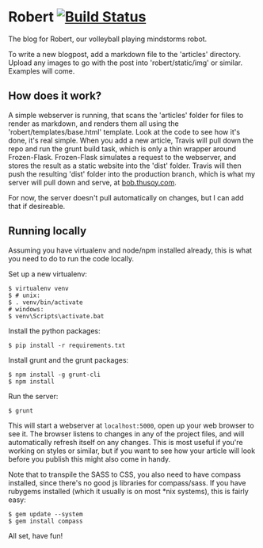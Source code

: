 Robert [![Build Status](https://travis-ci.org/thusoy/robertblag.png?branch=master)](https://travis-ci.org/thusoy/robertblag)
======

The blog for Robert, our volleyball playing mindstorms robot.

To write a new blogpost, add a markdown file to the 'articles' directory. Upload any images
to go with the post into 'robert/static/img' or similar. Examples will come.

How does it work?
-----------------

A simple webserver is running, that scans the 'articles' folder for files to render as markdown,
and renders them all using the 'robert/templates/base.html' template. Look at the code to see how
it's done, it's real simple. When you add a new article, Travis will pull down the repo and run the
grunt build task, which is only a thin wrapper around Frozen-Flask. Frozen-Flask simulates a request
to the webserver, and stores the result as a static website into the 'dist' folder. Travis will
then push the resulting 'dist' folder into the production branch, which is what my server
will pull down and serve, at [bob.thusoy.com](http://bob.thusoy.com).

For now, the server doesn't pull automatically on changes, but I can add that if desireable.

Running locally
---------------

Assuming you have virtualenv and node/npm installed already, this is what you need to do to run the code locally.

Set up a new virtualenv:

    $ virtualenv venv
    $ # unix:
    $ . venv/bin/activate
    # windows:
    $ venv\Scripts\activate.bat

Install the python packages:

    $ pip install -r requirements.txt

Install grunt and the grunt packages:

    $ npm install -g grunt-cli
    $ npm install

Run the server:

    $ grunt

This will start a webserver at `localhost:5000`, open up your web browser to see it. The browser listens to changes in
any of the project files, and will automatically refresh itself on any changes. This is most useful if you're working
on styles or similar, but if you want to see how your article will look before you publish this might also come in 
handy.

Note that to transpile the SASS to CSS, you also need to have compass installed, since there's no good js libraries for
compass/sass. If you have rubygems installed (which it usually is on most *nix systems), this is fairly easy:

    $ gem update --system
    $ gem install compass

All set, have fun!
